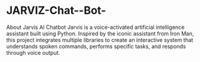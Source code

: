 # JARVIZ-Chat--Bot-
 About Jarvis AI Chatbot Jarvis is a voice-activated artificial intelligence assistant built using Python. Inspired by the iconic assistant from Iron Man, this project integrates multiple libraries to create an interactive system that understands spoken commands, performs specific tasks, and responds through voice output.
